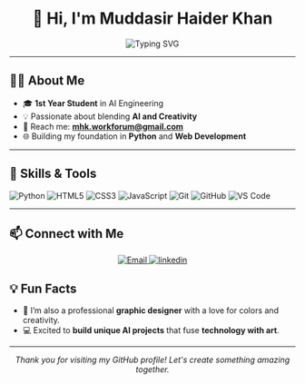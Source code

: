 <h1 align="center">👋 Hi, I'm Muddasir Haider Khan</h1>

<p align="center">
    <img src="https://readme-typing-svg.herokuapp.com?font=Fira+Code&size=25&pause=1000&color=F7DC6F&center=true&vCenter=true&width=500&lines=Python+Developer;First+Year+Student;Passionate+about+AI+%26+Creativity" alt="Typing SVG">
</p>

---

<h2>👨‍💻 About Me</h2>

- 🎓 **1st Year Student** in AI Engineering  
- 💡 Passionate about blending **AI and Creativity**  
- 📧 Reach me: **[mhk.workforum@gmail.com](mailto:mhk.workforum@gmail.com)**  
- 🌐 Building my foundation in **Python** and **Web Development**  

---

<h2>🚀 Skills & Tools</h2>

![Python](https://img.shields.io/badge/-Python-3776AB?logo=python&logoColor=white&style=flat)
![HTML5](https://img.shields.io/badge/-HTML5-E34F26?logo=html5&logoColor=white&style=flat)
![CSS3](https://img.shields.io/badge/-CSS3-1572B6?logo=css3&logoColor=white&style=flat)
![JavaScript](https://img.shields.io/badge/-JavaScript-F7DF1E?logo=javascript&logoColor=black&style=flat)
![Git](https://img.shields.io/badge/-Git-F05032?logo=git&logoColor=white&style=flat)
![GitHub](https://img.shields.io/badge/-GitHub-181717?logo=github&logoColor=white&style=flat)
![VS Code](https://img.shields.io/badge/-VS%20Code-007ACC?logo=visual-studio-code&logoColor=white&style=flat)

---


<h2>📫 Connect with Me</h2>

<p align="center">
    <a href="mailto:mhk.workforum@gmail.com">
        <img src="https://img.shields.io/badge/Gmail-D14836?logo=gmail&logoColor=white" alt="Email">
    </a> 
<a href="https://www.linkedin.com/in/muddasir-haider-khan-281515299/">
        <img src="https://custom-icon-badges.demolab.com/badge/LinkedIn-0A66C2?logo=linkedin-white&logoColor=fff" alt="linkedin">
    </a>
    

<h2>💡 Fun Facts</h2>

- 🎨 I’m also a professional **graphic designer** with a love for colors and creativity.
- 💻 Excited to **build unique AI projects** that fuse **technology with art**.

---

<p align="center">
    <em>Thank you for visiting my GitHub profile! Let's create something amazing together.</em>
</p>
